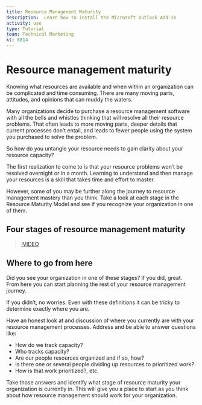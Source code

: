 ```yaml
---
title: Resource Management Maturity
description:  Learn how to install the Microsoft Outlook Add-in
activity: use
type: Tutorial
team: Technical Marketing
kt: 8814
---
```

# Resource management maturity

Knowing what resources are available and when within an organization can be complicated and time consuming. There are many moving parts, attitudes, and opinions that can muddy the waters. 

Many organizations decide to purchase a resource management software with all the bells and whistles thinking that will resolve all their resource problems. That often leads to more moving parts, deeper details that current processes don’t entail, and leads to fewer people using the system you purchased to solve the problem.

So how do you untangle your resource needs to gain clarity about your resource capacity?

The first realization to come to is that your resource problems won’t be resolved overnight or in a month. Learning to understand and then manage your resources is a skill that takes time and effort to master.

However, some of you may be further along the journey to resource management mastery than you think. Take a look at each stage in the Resource Maturity Model and see if you recognize your organization in one of them.

## Four stages of resource management maturity

>[!VIDEO](https://video.tv.adobe.com/v/335160/?quality=12)


## Where to go from here

Did you see your organization in one of these stages? If you did, great. From here you can start planning the rest of your resource management journey.

<!Along with this learning path, you’ll find a guide, Resource maturity growth, that presents ideas on how to progress from one resource management stage to another.>

If you didn’t, no worries. Even with these definitions it can be tricky to determine exactly where you are.

Have an honest look at and discussion of where you currently are with your resource management processes. Address and be able to answer questions like:

* How do we track capacity? 
* Who tracks capacity?
* Are our people resources organized and if so, how?
* Is there one or several people dividing up resources to prioritized work? 
* How is that work prioritized?, etc.

Take those answers and identify what stage of resource maturity your organization is currently in. This will give you a place to start as you think about how resource management should work for your organization.
